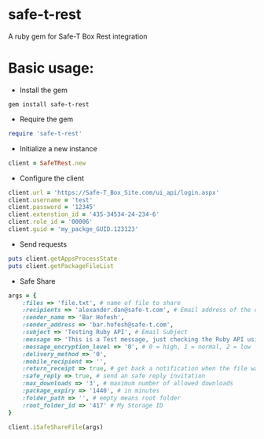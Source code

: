 # safe-t-rest
A ruby gem for Safe-T Box Rest integration

Basic usage:
================

* Install the gem
```
gem install safe-t-rest
```

* Require the gem
```ruby
require 'safe-t-rest'
```

* Initialize a new instance
```ruby
client = SafeTRest.new
```

* Configure the client
```ruby
client.url = 'https://Safe-T_Box_Site.com/ui_api/login.aspx'
client.username = 'test'
client.password = '12345'
client.extenstion_id = '435-34534-24-234-6'
client.role_id = '00006'
client.guid = 'my_packge_GUID.123123'
```

* Send requests
```ruby
puts client.getAppsProcessState
puts client.getPackageFileList
```

* Safe Share
```ruby
args = {
	:files => 'file.txt', # name of file to share
	:recipients => 'alexander.dan@safe-t.com', # Email address of the one you want to share with
	:sender_name => 'Bar Hofesh', 
	:sender_address => 'bar.hofesh@safe-t.com',
	:subject => 'Testing Ruby API', # Email Subject
	:message => 'This is a Test message, just checking the Ruby API using REST', # Email body message
	:message_encryption_level => '0', # 0 = high, 1 = normal, 2 = low
	:delivery_method => '0',
	:mobile_recipient => '',
	:return_receipt => true, # get back a notification when the file was downloaded
	:safe_reply => true, # send an safe reply invitation
	:max_downloads => '3', # maximum number of allowed downloads
	:package_expiry => '1440', # in minutes
	:folder_path => '', # empty means root folder
	:root_folder_id => '417' # My Storage ID
}

client.iSafeShareFile(args)
```